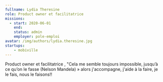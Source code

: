 ```yaml
---
fullname: Lydia Theresine
role: Product owner et facilitatrice
missions:
  - start: 2020-06-01
    end:
    status: admin
    employer: pole-emploi
avatar: /img/authors/lydia.theresine.jpg
startups:
    - mobiville
---
```


Product owner et facilitatrice , "Cela me semble toujours impossible, jusqu’à ce qu’on le fasse (Nelson Mandela) » alors j'accompagne, j'aide à la faire,  je le fais, nous le faisons!!
